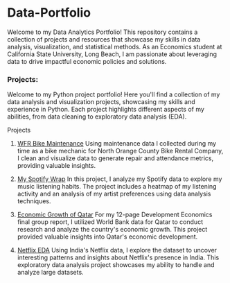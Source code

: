 # Data-Portfolio
Welcome to my Data Analytics Portfolio! This repository contains a collection of projects and resources that showcase my skills in data analysis, visualization, and statistical methods. As an Economics student at California State University, Long Beach, I am passionate about leveraging data to drive impactful economic policies and solutions.

### Projects:
Welcome to my Python project portfolio! Here you'll find a collection of my data analysis and visualization projects, showcasing my skills and experience in Python. Each project highlights different aspects of my abilities, from data cleaning to exploratory data analysis (EDA).

Projects

1. [WFR Bike Maintenance](https://www.kaggle.com/code/robertmounce/wheel-fun-rentals-cleaning-and-analysis)
Using maintenance data I collected during my time as a bike mechanic for North Orange County Bike Rental Company, I clean and visualize data to generate repair and attendance metrics, providing valuable insights.

2. [My Spotify Wrap](https://www.kaggle.com/code/robertmounce/my-own-spotify-wrap)
In this project, I analyze my Spotify data to explore my music listening habits. The project includes a heatmap of my listening activity and an analysis of my artist preferences using data analysis techniques.

3. [Economic Growth of Qatar](https://www.kaggle.com/code/robertmounce/qatar-economics)
For my 12-page Development Economics final group report, I utilized World Bank data for Qatar to conduct research and analyze the country's economic growth. This project provided valuable insights into Qatar's economic development.

4. [Netflix EDA](https://www.kaggle.com/code/robertmounce/netflix-dataset)
Using India's Netflix data, I explore the dataset to uncover interesting patterns and insights about Netflix's presence in India. This exploratory data analysis project showcases my ability to handle and analyze large datasets.
